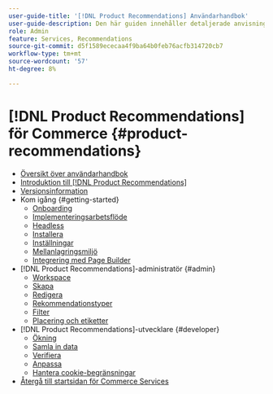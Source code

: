 ```yaml
---
user-guide-title: '[!DNL Product Recommendations] Användarhandbok'
user-guide-description: Den här guiden innehåller detaljerade anvisningar om hur du använder [!DNL Product Recommendations] från Adobe Commerce.
role: Admin
feature: Services, Recommendations
source-git-commit: d5f1589ececaa4f9ba64b0feb76acfb314720cb7
workflow-type: tm+mt
source-wordcount: '57'
ht-degree: 8%

---
```


# [!DNL Product Recommendations] för Commerce {#product-recommendations}

- [Översikt över användarhandbok](guide-overview.md)
- [Introduktion till  [!DNL Product Recommendations]](overview.md)
- [Versionsinformation](release-notes.md)
- Kom igång {#getting-started}
   - [Onboarding](onboarding.md)
   - [Implementeringsarbetsflöde](implementation-workflow.md)
   - [Headless](headless.md)
   - [Installera](install-configure.md)
   - [Inställningar](settings.md)
   - [Mellanlagringsmiljö](staging-environment.md)
   - [Integrering med Page Builder](page-builder.md)
- [!DNL Product Recommendations]-administratör {#admin}
   - [Workspace](workspace.md)
   - [Skapa](create.md)
   - [Redigera](edit.md)
   - [Rekommendationstyper](type.md)
   - [Filter](filters.md)
   - [Placering och etiketter](placement.md)
- [!DNL Product Recommendations]-utvecklare {#developer}
   - [Ökning](development-overview.md)
   - [Samla in data](events.md)
   - [Verifiera](verify.md)
   - [Anpassa](customize.md)
   - [Hantera cookie-begränsningar](setting-cookie.md)
- [Återgå till startsidan för Commerce Services](https://experienceleague.adobe.com/docs/commerce/user-guides/home.html)
